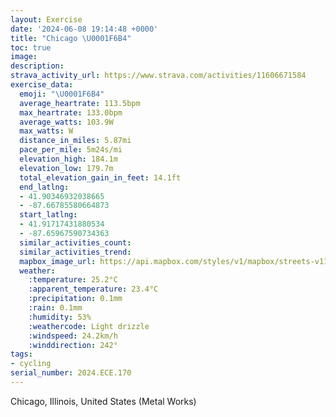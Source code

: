 ```yaml
---
layout: Exercise
date: '2024-06-08 19:14:48 +0000'
title: "Chicago \U0001F6B4"
toc: true
image:
description:
strava_activity_url: https://www.strava.com/activities/11606671584
exercise_data:
  emoji: "\U0001F6B4"
  average_heartrate: 113.5bpm
  max_heartrate: 133.0bpm
  average_watts: 103.9W
  max_watts: W
  distance_in_miles: 5.87mi
  pace_per_mile: 5m24s/mi
  elevation_high: 184.1m
  elevation_low: 179.7m
  total_elevation_gain_in_feet: 14.1ft
  end_latlng:
  - 41.90346932038665
  - -87.66785580664873
  start_latlng:
  - 41.91717431880534
  - -87.65967590734363
  similar_activities_count:
  similar_activities_trend:
  mapbox_image_url: https://api.mapbox.com/styles/v1/mapbox/streets-v11/static/path-5+787af2-1.0(%7D%7Cy~Fpn%60vOB%7CAAjEDdBr%40%60FX%7CApAlJDJJ%3F%40d%40%40~CFbEB%7CIVjd%40Bv%40FNFFXDl%40%40hOKhME%60JOxHGzEGnEAhAEfJE%7CJMp%5BWnABNDHJDT%40h%40AtGDpQNj%5CJlJDtAFx%40FPDDXDxFEx%40%40LDNJ%5Ed%40RJnBAr%40CSCYDiB%40WHILMh%40Cp%40%40b%40LxA%3FfAGv%40OZo%40HgDF%7BAHu%40JMFCFETCv%40BnWEdAGLGB%5BBsSHoAB_GD%5DBe%40Qa%40B%7B%40LyDDpEJnA%3FJEFIDo%40BeBIgQ%40aCDi%40BmACy%40Io%40Ai%40GgPA%7DH_%40iv%40CeCCKGIc%40C_GH%5DEEAIME%7B%40IeV%40_DGiC%3FuB),pin-s-s+e5b22e(-87.66201,41.91711),pin-s-f+89ae00(-87.67099000000006,41.90324)/auto/800x800?access_token=pk.eyJ1Ijoiam9zaGJlY2ttYW4iLCJhIjoiY205eWR2aDd1MWZ6djJrbXc4a3M0bWZleiJ9.XiG9OWkNcZk2QzjJbxLB4A
  weather:
    :temperature: 25.2°C
    :apparent_temperature: 23.4°C
    :precipitation: 0.1mm
    :rain: 0.1mm
    :humidity: 53%
    :weathercode: Light drizzle
    :windspeed: 24.2km/h
    :winddirection: 242°
tags:
- cycling
serial_number: 2024.ECE.170
---
```

Chicago, Illinois, United States (Metal Works)
